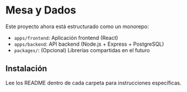 # Mesa y Dados

Este proyecto ahora está estructurado como un monorepo:

- `apps/frontend`: Aplicación frontend (React)
- `apps/backend`: API backend (Node.js + Express + PostgreSQL)
- `packages/`: (Opcional) Librerías compartidas en el futuro

## Instalación

Lee los README dentro de cada carpeta para instrucciones específicas.
